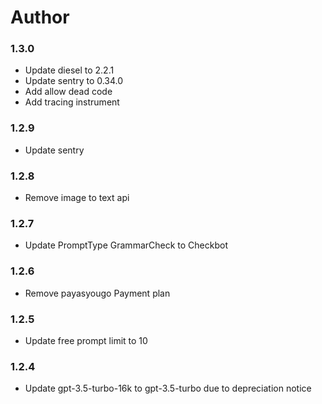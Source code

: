 # Author

### 1.3.0
- Update diesel to 2.2.1
- Update sentry to 0.34.0
- Add allow dead code
- Add tracing instrument

### 1.2.9

- Update sentry

### 1.2.8

- Remove image to text api

### 1.2.7

- Update PromptType GrammarCheck to Checkbot

### 1.2.6
- Remove payasyougo Payment plan

### 1.2.5
- Update free prompt limit to 10

### 1.2.4
- Update gpt-3.5-turbo-16k to gpt-3.5-turbo due to depreciation notice